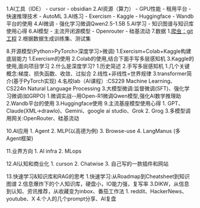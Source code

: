 1.AI工具（IDE）
	- cursor
	- obsidian
2.AI资源（算力）
	- GPU性能
	- 租用平台
	- 快速推理技术
	- AutoML
3.AI练习
	- Exercism
	- Kaggle
	- Huggingface
	- Wandb平台的使用
4.AI微调
	- 强化学习微调Qwen2.5-1.5B
5.AI学习
	- 知识图谱与知识库使用心得
6.AI模型
	- 主流开闭源模型
	- Openrouter
	- 硅基流动
7.数据
	1.[爬虫：git工程](https://github.com/NanmiCoder/MediaCrawler)
	2.根据数据生成训练集、测试集

8.开源模型(Python>PyTorch>深度学习>微调)
	1.Exercism+Colab+Kaggle构建底层能力
		1.Exercism的使用
		2.Colab的使用,结合下面手写多层感知机
		3.Kaggle的使用,面向项目学习
	2.什么是深度学习?
		1.历史简述
		2.手写多层感知机
			1.几个关键概念:梯度、损失函数、收敛、过拟合
			2.线性+非线性=世界规律
		3.transformer简介(基于PyTorch实现)
		4.名校lab（AI课程）:CS229 Machine Learning、CS224n Natural Language Processing
	3.大模型微调:监督微调(SFT)、强化学习微调(如GRPO)
		1.微调实战--用Open-R1微调Qwen模型,强化AI数学推理助
		2.Wandb平台的使用
		3.Huggingface使用
9.主流基座模型使用心得
	1. GPT、Claude(XML→drawlo)、Gemini、google ai studio、Grok
	2. Grog
	3.多模型调用网关:OpenRouter、硅基流动

10.Al应用
	1. Agent
	2. MLP(以高德为例)
	3. Browse-use
	4. LangManus (多Agent框架)

11.业界方向
	1. Al infra
	2. MLops

12.Al认知和商业化
	1. curson
	2. Chatwise
	3. 自己写的一款插件和网站

13.快速学习&知识库和RAG的思考
	1.快速学习:从Roadmap到Cheatsheet到知识图谱
	2.信息爆炸下的个人知识库，硬盘小，IO能力强，复写率
	3.DIKW，从信息到认知、资讯推荐，从收藏变为inbox、番茄工作法
		1. reddit、HackerNews、youtube、X
	4.个人的几个prompt分享、Al复盘